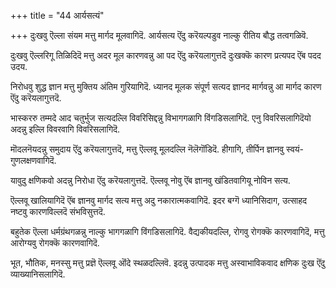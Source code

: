 +++
title = "44 आर्यसत्यं"

+++
दुःखवु ऎल्ला संयम मत्तु मार्गद मूलवागिदॆ. आर्यसत्य ऎंदु करॆयल्पडुव नाल्कु रीतिय बौद्ध तत्वगळिवॆ.

दुःखवु ऎल्लरिगू तिळिदिदॆ मत्तु अदर मूल कारणवन्नु आ पद ऎंदु करॆयलागुत्तदॆ दुःखक्कॆ कारण प्रत्यपद ऎंब पदद उदय.

निरोधवु शुद्ध ज्ञान मत्तु मुक्तिय अंतिम गुरियागिदॆ. ध्यानद मूलक संपूर्ण सत्यद ज्ञानद मार्गवन्नु आ मार्गद कारण ऎंदु करॆयलागुत्तदॆ.

भास्कररु तम्मदे आद चतुर्भुज सत्यदल्लि विवरिसिद्दन्नु विभागगळागि विंगडिसलागिदॆ. एनु विवरिसलागिदॆयो अदन्नु इल्लि विवरवागि विवरिसलागिदॆ.

मॊदलनॆयदन्नु समुदाय ऎंदु करॆयलागुत्तदॆ, मत्तु ऎल्लवू मूलदल्लि नॆलॆगॊंडिदॆ. हीगागि, तीर्पिन ज्ञानवु स्वयं-गुणलक्षणवागिदॆ.

यावुदु क्षणिकवो अदन्नु निरोधा ऎंदु करॆयलागुत्तदॆ. ऎल्लवू नोवु ऎंब ज्ञानवु खंडितवागियू नोविन सत्य.

ऎल्लवू खालियागिदॆ ऎंब ज्ञानवु मार्गद सत्य मत्तु अदु नकारात्मकवागिदॆ. इदर बग्गॆ ध्यानिसिदाग, उत्साहद नष्टवु कारणविल्लदॆ संभविसुत्तदॆ.

बहुतेक ऎल्ला धर्मग्रंथगळन्नु नाल्कु भागगळागि विंगडिसलागिदॆ. वैद्यकीयदल्लि, रोगवु रोगक्कॆ कारणवागिदॆ, मत्तु आरोग्यवु रोगक्कॆ कारणवागिदॆ.

भूत, भौतिक, मनस्सु मत्तु प्रज्ञॆ ऎल्लवू ऒंदे स्थळदल्लिवॆ. इदन्नु उत्पादक मत्तु अस्वाभाविकवाद क्षणिक दुःख ऎंदु व्याख्यानिसलागिदॆ.

